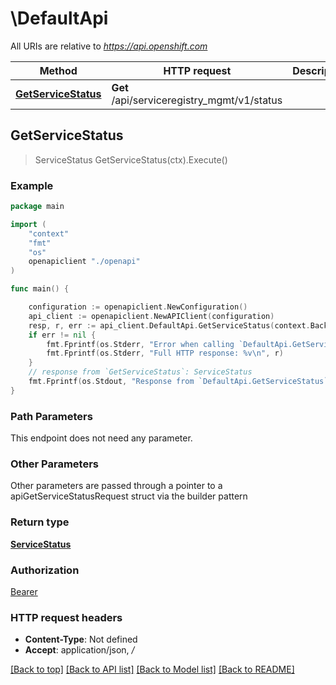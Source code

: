 # \DefaultApi

All URIs are relative to *https://api.openshift.com*

Method | HTTP request | Description
------------- | ------------- | -------------
[**GetServiceStatus**](DefaultApi.md#GetServiceStatus) | **Get** /api/serviceregistry_mgmt/v1/status | 



## GetServiceStatus

> ServiceStatus GetServiceStatus(ctx).Execute()





### Example

```go
package main

import (
    "context"
    "fmt"
    "os"
    openapiclient "./openapi"
)

func main() {

    configuration := openapiclient.NewConfiguration()
    api_client := openapiclient.NewAPIClient(configuration)
    resp, r, err := api_client.DefaultApi.GetServiceStatus(context.Background()).Execute()
    if err != nil {
        fmt.Fprintf(os.Stderr, "Error when calling `DefaultApi.GetServiceStatus``: %v\n", err)
        fmt.Fprintf(os.Stderr, "Full HTTP response: %v\n", r)
    }
    // response from `GetServiceStatus`: ServiceStatus
    fmt.Fprintf(os.Stdout, "Response from `DefaultApi.GetServiceStatus`: %v\n", resp)
}
```

### Path Parameters

This endpoint does not need any parameter.

### Other Parameters

Other parameters are passed through a pointer to a apiGetServiceStatusRequest struct via the builder pattern


### Return type

[**ServiceStatus**](ServiceStatus.md)

### Authorization

[Bearer](../README.md#Bearer)

### HTTP request headers

- **Content-Type**: Not defined
- **Accept**: application/json, */*

[[Back to top]](#) [[Back to API list]](../README.md#documentation-for-api-endpoints)
[[Back to Model list]](../README.md#documentation-for-models)
[[Back to README]](../README.md)


